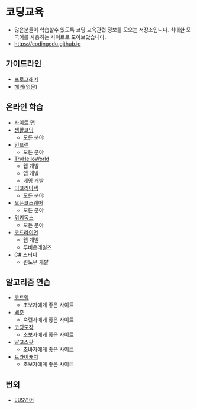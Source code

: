 # **코딩교육**
* 많은분들이 학습할수 있도록 코딩 교육관련 정보를 모으는 저장소입니다. 최대한 모국어를 사용하는 사이트로 모아보았습니다.
* https://codingedu.github.io

## 가이드라인
- [프로그래머](http://ko.wikihow.com/프로그래머-되기)
- [해커(영문)](http://www.wikihow.com/Become-a-Hacker)

## 온라인 학습
- [사이트 맵](https://codingedu.github.io)
- [생활코딩](https://opentutorials.org)
    - 모든 분야
- [인프런](https://www.inflearn.com)
    - 모든 분야
- [TryHelloWorld](http://tryhelloworld.co.kr)
    - 웹 개발
    - 앱 개발
    - 게임 개발
- [이코리아텍](http://portal.e-koreatech.ac.kr)
    - 모든 분야
- [오픈코스웨어](http://www.kocw.net)
    - 모든 분야
- [위키독스](https://wikidocs.net)
    - 모든 분야
- [코드라이언](http://www.codelion.net)
    - 웹 개발
    - 루비온레일즈
- [C# 스터디](http://www.csharpstudy.com)
    - 윈도우 개발

## 알고리즘 연습
- [코드업](http://codeup.kr)
    - 초보자에게 좋은 사이트
- [백준](https://www.acmicpc.net)
    - 숙련자에게 좋은 사이트
- [코딩도장](https://dojang.io)
    - 초보자에게 좋은 사이트
- [알고스팟](https://algospot.com/)
    - 초바자에게 좋은 사이트
- [트라이캐치](http://www.try-cat.ch/)
    - 초보자에게 좋은 사이트

## 번외
- [EBS영어](http://www.ebse.co.kr)